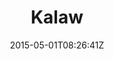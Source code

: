 ---
title: "Kalaw"
date: 2015-05-01T08:26:41Z
draft: false
description: ""
type: post
region: "Southeast Asia"
country: "Burma (Myanmar)"
thumbnail: "kalaw-1.jpg"
---